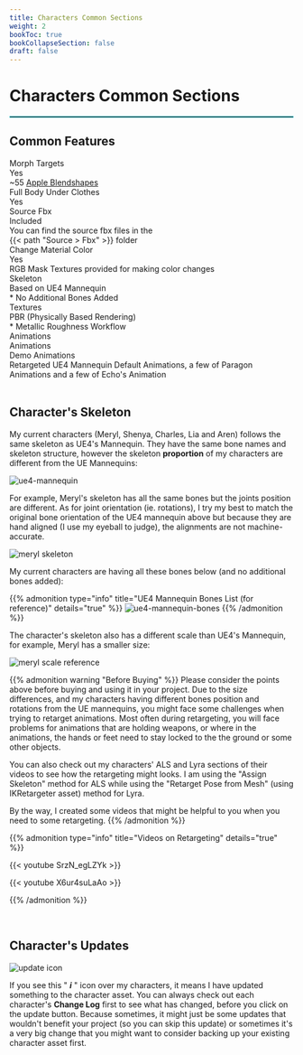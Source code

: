```yaml
---
title: Characters Common Sections
weight: 2
bookToc: true
bookCollapseSection: false
draft: false
---
```


# Characters Common Sections

<hr style="border: 1px solid #44c0c9;">

<div class="common-features">

## Common Features

</div>

<div class="div-table">
   <!-- <div class="trow">
      <div class="tcolumn tcolumn1">FEATURES</div>
      <div class="tcolumn tcolumn2"></div>
      <div class="tcolumn tcolumn3"></div>
   </div> -->
   <div class="trow">
      <div class="tcolumn key">Morph Targets</div>
      <div class="tcolumn value1">Yes</div>
      <div class="tcolumn value2">~55 <a href="https://developer.apple.com/documentation/arkit/arfaceanchor/blendshapelocation/">Apple Blendshapes</a></div>
   </div>
   <div class="trow">
      <div class="tcolumn key">Full Body Under Clothes</div>
      <div class="tcolumn value1">Yes</div>
      <div class="tcolumn value2"></div>
   </div>
   <div class="trow">
      <div class="tcolumn key">Source Fbx</div>
      <div class="tcolumn value1">Included</div>
      <div class="tcolumn value2">You can find the source fbx files in the <br/> {{< path "Source > Fbx" >}} folder</div>
   </div>
   <div class="trow">
      <div class="tcolumn key">Change Material Color</div>
      <div class="tcolumn value1">Yes</div>
      <div class="tcolumn value2">RGB Mask Textures provided for making color changes</div>
   </div>
   <div class="trow">
      <div class="tcolumn key">Skeleton</div>
      <div class="tcolumn value1">Based on UE4 Mannequin</div>
      <div class="tcolumn value2">* No Additional Bones Added</div>
   </div>
   <div class="trow">
      <div class="tcolumn key">Textures</div>
      <div class="tcolumn value1">PBR (Physically Based Rendering)</div>
      <div class="tcolumn value2">* Metallic Roughness Workflow</div>
   </div>

   <div class="trow">
      <div class="tcolumn tcolumn1b">Animations</div>
      <div class="tcolumn tcolumn2"></div>
      <div class="tcolumn tcolumn3"></div>
   </div>
   <div class="trow">
      <div class="tcolumn key">Animations</div>
      <div class="tcolumn value1">Demo Animations</div>
      <div class="tcolumn value2" style="text-align:left">
      Retargeted UE4 Mannequin Default Animations, a few of Paragon Animations and a few of Echo's Animation
      </div>
   </div>
</div>

<br/>

## Character's Skeleton

My current characters (Meryl, Shenya, Charles, Lia and Aren) follows the same skeleton as UE4's Mannequin. They have the same bone names and skeleton structure, however the skeleton **proportion** of my characters are different from the UE Mannequins:

![ue4-mannequin](img/skeleton/ue4-mannequin.jpg)

For example, Meryl's skeleton has all the same bones but the joints position are different. As for joint orientation (ie. rotations), I try my best to match the original bone orientation of the UE4 mannequin above but because they are hand aligned (I use my eyeball to judge), the alignments are not machine-accurate.

![meryl skeleton](img/skeleton/meryl-skeleton.jpg)

My current characters are having all these bones below (and no additional bones added):

{{% admonition type="info" title="UE4 Mannequin Bones List (for reference)" details="true" %}}
![ue4-mannequin-bones](img/skeleton/ue4-mannequin-bones.jpg)
{{% /admonition %}}


The character's skeleton also has a different scale than UE4's Mannequin, for example, Meryl has a smaller size:

![meryl scale reference](img/skeleton/meryl-scale-reference.jpg)

{{% admonition warning "Before Buying" %}}
Please consider the points above before buying and using it in your project. Due to the size differences, and my characters having different bones position and rotations from the UE mannequins, you might face some challenges when trying to retarget animations. Most often during retargeting, you will face problems for animations that are holding weapons, or where in the animations, the hands or feet need to stay locked to the the ground or some other objects.

You can also check out my characters' ALS and Lyra sections of their videos to see how the retargeting might looks. I am using the "Assign Skeleton" method for ALS while using the "Retarget Pose from Mesh" (using IKRetargeter asset) method for Lyra.

By the way, I created some videos that might be helpful to you when you need to some retargeting.
{{% /admonition %}}


{{% admonition type="info" title="Videos on Retargeting" details="true" %}}

{{< youtube SrzN_egLZYk >}}

{{< youtube X6ur4suLaAo >}}

{{% /admonition %}}

<br/>

## Character's Updates

![update icon](img/update-icon.jpg)

If you see this " ***i*** " icon over my characters, it means I have updated something to the character asset. You can always check out each character's **Change Log** first to see what has changed, before you click on the update button. Because sometimes, it might just be some updates that wouldn't benefit your project (so you can skip this update) or sometimes it's a very big change that you might want to consider backing up your existing character asset first.